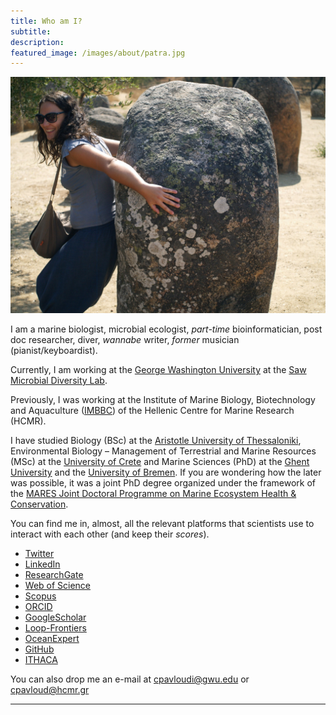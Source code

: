```yaml
---
title: Who am I? 
subtitle: 
description: 
featured_image: /images/about/patra.jpg
---
```


![](/images/about/Menir.jpg)

I am a marine biologist, microbial ecologist, *part-time* bioinformatician, post doc researcher, diver, *wannabe* writer, *former* musician (pianist/keyboardist).  

Currently, I am working at the [George Washington University](https://biology.columbian.gwu.edu/christina-pavloudi) at the [Saw Microbial Diversity Lab](https://sawlab.org/).

Previously, I was working at the Institute of Marine Biology, Biotechnology and Aquaculture ([IMBBC](https://imbbc.hcmr.gr/user/cpavloud/)) of the Hellenic Centre for Marine Research (HCMR). 

I have studied Biology (BSc) at the [Aristotle University of Thessaloniki](https://www.bio.auth.gr/en), Environmental Biology – Management of Terrestrial and Marine Resources (MSc) at the [University of Crete](http://envbio.biology.uoc.gr/) and Marine Sciences (PhD) at the [Ghent University](https://www.marinebiology.ugent.be/) and the [University of Bremen](https://www.uni-bremen.de/en/microecophys). If you are wondering how the later was possible, it was a joint PhD degree organized under the framework of the [MARES Joint Doctoral Programme on Marine Ecosystem Health & Conservation](http://econsortprd.ugent.be/index.asp?p=1840&a=1840).

You can find me in, almost, all the relevant platforms that scientists use to interact with each other (and keep their *scores*). 
* [Twitter](https://twitter.com/cpavloud)
* [LinkedIn](https://www.linkedin.com/in/christinapavloudi/)
* [ResearchGate](https://www.researchgate.net/profile/Christina_Pavloudi)
* [Web of Science](https://www.webofscience.com/wos/author/record/1120322)
* [Scopus](https://www.scopus.com/authid/detail.uri?authorId=54941355800)
* [ORCID](https://orcid.org/0000-0001-5106-6067)
* [GoogleScholar](https://scholar.google.com/citations?user=3zs1rNkAAAAJ&hl=en&oi=ao)
* [Loop-Frontiers](https://loop.frontiersin.org/people/48900/overview)
* [OceanExpert](https://oceanexpert.org/expert/cpavloud)
* [GitHub](https://github.com/cpavloud)
* [ITHACA](https://matsig.hua.gr/ithaca/profile/158/public)

You can also drop me an e-mail at <a href="mailto:cpavloudi@gwu.edu">cpavloudi@gwu.edu</a> or <a href="mailto:cpavloud@hcmr.gr">cpavloud@hcmr.gr</a>
 
---

